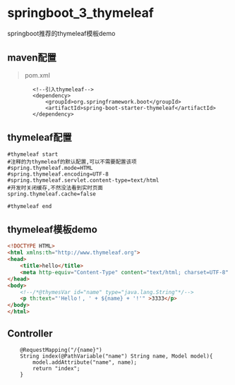 # springboot_3_thymeleaf
springboot推荐的thymeleaf模板demo

## maven配置
>pom.xml   

```
		<!--引入thymeleaf-->
		<dependency>
			<groupId>org.springframework.boot</groupId>
			<artifactId>spring-boot-starter-thymeleaf</artifactId>
		</dependency>
```
## thymeleaf配置


```
#thymeleaf start
#注释的为thymeleaf的默认配置,可以不需要配置该项
#spring.thymeleaf.mode=HTML
#spring.thymeleaf.encoding=UTF-8
#spring.thymeleaf.servlet.content-type=text/html
#开发时关闭缓存,不然没法看到实时页面
spring.thymeleaf.cache=false

#thymeleaf end
```
## thymeleaf模板demo

```html
<!DOCTYPE HTML>
<html xmlns:th="http://www.thymeleaf.org">
<head>
    <title>hello</title>
    <meta http-equiv="Content-Type" content="text/html; charset=UTF-8" />
</head>
<body>
    <!--/*@thymesVar id="name" type="java.lang.String"*/-->
    <p th:text="'Hello！, ' + ${name} + '!'" >3333</p>
</body>
</html>
```
## Controller

``` 
	@RequestMapping("/{name}")
	String index(@PathVariable("name") String name, Model model){
		model.addAttribute("name", name);
		return "index";
	}
```